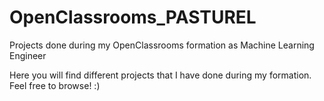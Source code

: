 # OpenClassrooms_PASTUREL
Projects done during my OpenClassrooms formation as Machine Learning Engineer

Here you will find different projects that I have done during my formation. Feel free to browse! :)
